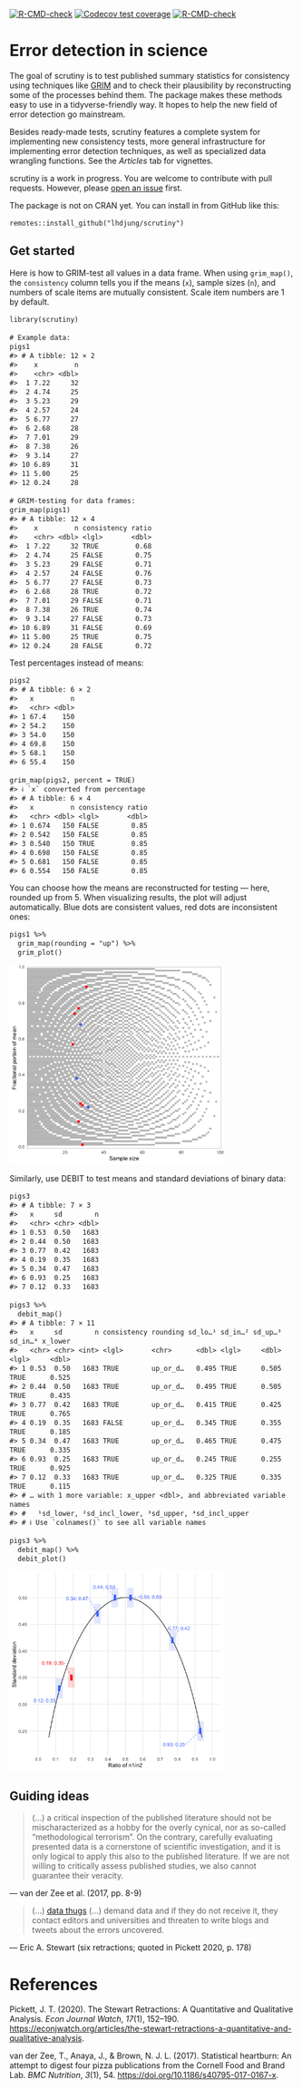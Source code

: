 <!-- README.md is generated from README.Rmd. Please edit that file -->
<!-- badges: start -->

[![R-CMD-check](https://github.com/lhdjung/scrutiny/workflows/R-CMD-check/badge.svg)](https://github.com/lhdjung/scrutiny/actions)
[![Codecov test
coverage](https://codecov.io/gh/lhdjung/scrutiny/branch/main/graph/badge.svg)](https://app.codecov.io/gh/lhdjung/scrutiny?branch=main)
[![R-CMD-check](https://github.com/lhdjung/scrutiny/actions/workflows/R-CMD-check.yaml/badge.svg)](https://github.com/lhdjung/scrutiny/actions/workflows/R-CMD-check.yaml)

<!-- badges: end -->

# Error detection in science

The goal of scrutiny is to test published summary statistics for
consistency using techniques like
[GRIM](file:///Users/lukasjung/Documents/R-code/scrutiny/docs/articles/grim.html)
and to check their plausibility by reconstructing some of the processes
behind them. The package makes these methods easy to use in a
tidyverse-friendly way. It hopes to help the new field of error
detection go mainstream.

Besides ready-made tests, scrutiny features a complete system for
implementing new consistency tests, more general infrastructure for
implementing error detection techniques, as well as specialized data
wrangling functions. See the *Articles* tab for vignettes.

scrutiny is a work in progress. You are welcome to contribute with pull
requests. However, please [open an
issue](https://github.com/lhdjung/scrutiny/issues) first.

The package is not on CRAN yet. You can install in from GitHub like
this:

    remotes::install_github("lhdjung/scrutiny")

## Get started

Here is how to GRIM-test all values in a data frame. When using
`grim_map()`, the `consistency` column tells you if the means (`x`),
sample sizes (`n`), and numbers of scale items are mutually consistent.
Scale item numbers are 1 by default.

    library(scrutiny)

    # Example data:
    pigs1
    #> # A tibble: 12 × 2
    #>    x         n
    #>    <chr> <dbl>
    #>  1 7.22     32
    #>  2 4.74     25
    #>  3 5.23     29
    #>  4 2.57     24
    #>  5 6.77     27
    #>  6 2.68     28
    #>  7 7.01     29
    #>  8 7.38     26
    #>  9 3.14     27
    #> 10 6.89     31
    #> 11 5.00     25
    #> 12 0.24     28

    # GRIM-testing for data frames:
    grim_map(pigs1)
    #> # A tibble: 12 × 4
    #>    x         n consistency ratio
    #>    <chr> <dbl> <lgl>       <dbl>
    #>  1 7.22     32 TRUE         0.68
    #>  2 4.74     25 FALSE        0.75
    #>  3 5.23     29 FALSE        0.71
    #>  4 2.57     24 FALSE        0.76
    #>  5 6.77     27 FALSE        0.73
    #>  6 2.68     28 TRUE         0.72
    #>  7 7.01     29 FALSE        0.71
    #>  8 7.38     26 TRUE         0.74
    #>  9 3.14     27 FALSE        0.73
    #> 10 6.89     31 FALSE        0.69
    #> 11 5.00     25 TRUE         0.75
    #> 12 0.24     28 FALSE        0.72

Test percentages instead of means:

    pigs2
    #> # A tibble: 6 × 2
    #>   x         n
    #>   <chr> <dbl>
    #> 1 67.4    150
    #> 2 54.2    150
    #> 3 54.0    150
    #> 4 69.8    150
    #> 5 68.1    150
    #> 6 55.4    150

    grim_map(pigs2, percent = TRUE)
    #> ℹ `x` converted from percentage
    #> # A tibble: 6 × 4
    #>   x         n consistency ratio
    #>   <chr> <dbl> <lgl>       <dbl>
    #> 1 0.674   150 FALSE        0.85
    #> 2 0.542   150 FALSE        0.85
    #> 3 0.540   150 TRUE         0.85
    #> 4 0.698   150 FALSE        0.85
    #> 5 0.681   150 FALSE        0.85
    #> 6 0.554   150 FALSE        0.85

You can choose how the means are reconstructed for testing — here,
rounded up from 5. When visualizing results, the plot will adjust
automatically. Blue dots are consistent values, red dots are
inconsistent ones:

    pigs1 %>% 
      grim_map(rounding = "up") %>% 
      grim_plot()

<img src="man/figures/README-unnamed-chunk-4-1.png" width="75%" />

Similarly, use DEBIT to test means and standard deviations of binary
data:

    pigs3
    #> # A tibble: 7 × 3
    #>   x     sd        n
    #>   <chr> <chr> <dbl>
    #> 1 0.53  0.50   1683
    #> 2 0.44  0.50   1683
    #> 3 0.77  0.42   1683
    #> 4 0.19  0.35   1683
    #> 5 0.34  0.47   1683
    #> 6 0.93  0.25   1683
    #> 7 0.12  0.33   1683

    pigs3 %>% 
      debit_map()
    #> # A tibble: 7 × 11
    #>   x     sd        n consistency rounding sd_lo…¹ sd_in…² sd_up…³ sd_in…⁴ x_lower
    #>   <chr> <chr> <int> <lgl>       <chr>      <dbl> <lgl>     <dbl> <lgl>     <dbl>
    #> 1 0.53  0.50   1683 TRUE        up_or_d…   0.495 TRUE      0.505 TRUE      0.525
    #> 2 0.44  0.50   1683 TRUE        up_or_d…   0.495 TRUE      0.505 TRUE      0.435
    #> 3 0.77  0.42   1683 TRUE        up_or_d…   0.415 TRUE      0.425 TRUE      0.765
    #> 4 0.19  0.35   1683 FALSE       up_or_d…   0.345 TRUE      0.355 TRUE      0.185
    #> 5 0.34  0.47   1683 TRUE        up_or_d…   0.465 TRUE      0.475 TRUE      0.335
    #> 6 0.93  0.25   1683 TRUE        up_or_d…   0.245 TRUE      0.255 TRUE      0.925
    #> 7 0.12  0.33   1683 TRUE        up_or_d…   0.325 TRUE      0.335 TRUE      0.115
    #> # … with 1 more variable: x_upper <dbl>, and abbreviated variable names
    #> #   ¹​sd_lower, ²​sd_incl_lower, ³​sd_upper, ⁴​sd_incl_upper
    #> # ℹ Use `colnames()` to see all variable names

    pigs3 %>% 
      debit_map() %>% 
      debit_plot()

<img src="man/figures/README-unnamed-chunk-5-1.png" width="75%" />

## Guiding ideas

> (…) a critical inspection of the published literature should not be
> mischaracterized as a hobby for the overly cynical, nor as so-called
> “methodological terrorism”. On the contrary, carefully evaluating
> presented data is a cornerstone of scientific investigation, and it is
> only logical to apply this also to the published literature. If we are
> not willing to critically assess published studies, we also cannot
> guarantee their veracity.

— van der Zee et al. (2017, pp. 8-9)

> (…) [data
> thugs](https://jamesheathers.medium.com/hugs-shrugs-and-data-thugs-663858757c4a)
> (…) demand data and if they do not receive it, they contact editors
> and universities and threaten to write blogs and tweets about the
> errors uncovered.

— Eric A. Stewart (six retractions; quoted in Pickett 2020, p. 178)

# References

Pickett, J. T. (2020). The Stewart Retractions: A Quantitative and
Qualitative Analysis. *Econ Journal Watch*, *17*(1), 152–190.
<https://econjwatch.org/articles/the-stewart-retractions-a-quantitative-and-qualitative-analysis>.

van der Zee, T., Anaya, J., & Brown, N. J. L. (2017). Statistical
heartburn: An attempt to digest four pizza publications from the Cornell
Food and Brand Lab. *BMC Nutrition*, *3*(1), 54.
<https://doi.org/10.1186/s40795-017-0167-x>.
